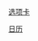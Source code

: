 [选项卡](https://betty985.github.io/learn/%E9%98%B2%E6%8A%96/)

[日历](https://betty985.github.io/learn/%E9%98%B2%E6%8A%96/calendar.html)
